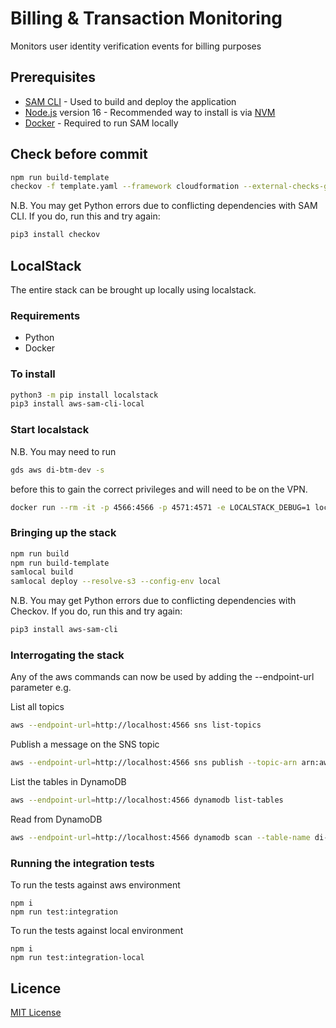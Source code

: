 # Billing & Transaction Monitoring

Monitors user identity verification events for billing purposes

## Prerequisites

- [SAM CLI](https://docs.aws.amazon.com/serverless-application-model/latest/developerguide/serverless-sam-cli-install.html) - Used to build and deploy the application
- [Node.js](https://nodejs.org/en/) version 16 - Recommended way to install is via [NVM](https://github.com/nvm-sh/nvm)
- [Docker](https://docs.docker.com/get-docker/) - Required to run SAM locally

## Check before commit
```sh
npm run build-template
checkov -f template.yaml --framework cloudformation --external-checks-git git@github.com:alphagov/di-devplatform-checkov-hook.git//src/gds_digitalidentity_checkovhook/custom_policies
```
N.B. You may get Python errors due to conflicting dependencies with SAM CLI. If you do, run this and try again:
```sh
pip3 install checkov
```

## LocalStack
The entire stack can be brought up locally using localstack.

### Requirements
- Python
- Docker

### To install
```sh
python3 -m pip install localstack
pip3 install aws-sam-cli-local
```

### Start localstack
N.B. You may need to run
```sh
gds aws di-btm-dev -s 
```
before this to gain the correct privileges and will need to be on the VPN.

```sh
docker run --rm -it -p 4566:4566 -p 4571:4571 -e LOCALSTACK_DEBUG=1 localstack/localstack
```

### Bringing up the stack
```sh
npm run build
npm run build-template
samlocal build
samlocal deploy --resolve-s3 --config-env local
```
N.B. You may get Python errors due to conflicting dependencies with Checkov. If you do, run this and try again:
```sh
pip3 install aws-sam-cli
```

### Interrogating the stack
Any of the aws commands can now be used by adding the --endpoint-url parameter e.g.

List all topics
```sh
aws --endpoint-url=http://localhost:4566 sns list-topics
```

Publish a message on the SNS topic
```sh
aws --endpoint-url=http://localhost:4566 sns publish --topic-arn arn:aws:sns:eu-west-2:000000000000:TestTxMATopic --message '{"event_name":"IPV_PASSPORT_CRI_REQUEST_SENT", "event_id": "1234", "component_id": "TEST_COMP", "timestamp": 1342433}'
```

List the tables in DynamoDB
```sh
aws --endpoint-url=http://localhost:4566 dynamodb list-tables
```

Read from DynamoDB
```sh
aws --endpoint-url=http://localhost:4566 dynamodb scan --table-name di-btm-StorageTable-174d2ccf 
```

### Running the integration tests
To run the tests against aws environment
````
npm i
npm run test:integration

````

To run the tests against local environment
````
npm i
npm run test:integration-local

````
## Licence

[MIT License](LICENCE)
